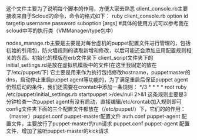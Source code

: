 这个文件主要为了说明每个脚本的作用，方便大家去熟悉
 client_console.rb主要接收来自于Scloud的命令，命令的格式如下：
 ruby client_console.rb option id targetip username password suboption [args]   #具体的使用方式可以参考我在scloud中写的执行类（VMManager/type包中）

  nodes_manage.rb主要是主要是对每台虚机的puppet配置文件进行管理的，包括初始的引用包，防火墙规则的读取新增和修改，以后可能还会添加应用配置规则相关的东西。初始化的模版在erb文件夹下
  client_script文件夹下的initial_settings.rd是放在虚拟机模版中的文件(在这里我固定的放在了/etc/puppet/下)
  它主要是用来作为执行包括修改hostname，puppetmaster的dns，启动停止重启puppet agent等功能的，为了满足重启后保证puppet agent仍然启动的条件，我们还需要在crontab中添加一条规则：
  */3 * * * * root ruby /etc/puppet/initial_settings.rb startpuppet >/dev/null 2>&1
  这条规则主要是3分钟检查一次puppet agent有没有启动，直接编辑/etc/crontab加入规则即可
  config文件夹下面的三个配置文件都放在（/etc/puppet/）下，它们的的作用：
  （master）puppet.conf puppet-master配置文件
   auth.conf		puppet-agent 配置文件，主要放行了puppet-master的run请求
   puppet.conf 		puppet-agent 配置文件，增加了监听puppet-master的kick请求
  
